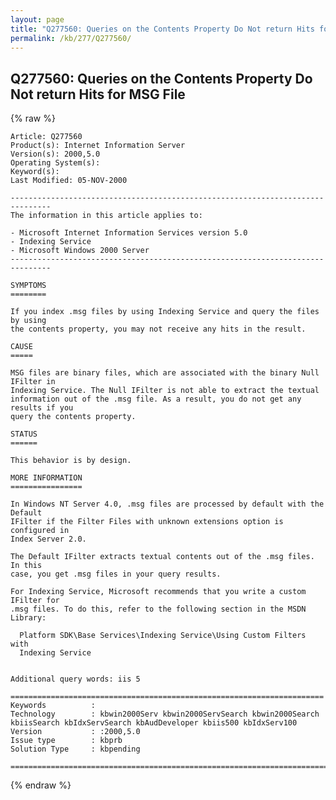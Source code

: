 ```yaml
---
layout: page
title: "Q277560: Queries on the Contents Property Do Not return Hits for MSG File"
permalink: /kb/277/Q277560/
---
```


## Q277560: Queries on the Contents Property Do Not return Hits for MSG File

{% raw %}

	Article: Q277560
	Product(s): Internet Information Server
	Version(s): 2000,5.0
	Operating System(s): 
	Keyword(s): 
	Last Modified: 05-NOV-2000
	
	-------------------------------------------------------------------------------
	The information in this article applies to:
	
	- Microsoft Internet Information Services version 5.0 
	- Indexing Service 
	- Microsoft Windows 2000 Server 
	-------------------------------------------------------------------------------
	
	SYMPTOMS
	========
	
	If you index .msg files by using Indexing Service and query the files by using
	the contents property, you may not receive any hits in the result.
	
	CAUSE
	=====
	
	MSG files are binary files, which are associated with the binary Null IFilter in
	Indexing Service. The Null IFilter is not able to extract the textual
	information out of the .msg file. As a result, you do not get any results if you
	query the contents property.
	
	STATUS
	======
	
	This behavior is by design.
	
	MORE INFORMATION
	================
	
	In Windows NT Server 4.0, .msg files are processed by default with the Default
	IFilter if the Filter Files with unknown extensions option is configured in
	Index Server 2.0.
	
	The Default IFilter extracts textual contents out of the .msg files. In this
	case, you get .msg files in your query results.
	
	For Indexing Service, Microsoft recommends that you write a custom IFilter for
	.msg files. To do this, refer to the following section in the MSDN Library:
	
	  Platform SDK\Base Services\Indexing Service\Using Custom Filters with
	  Indexing Service
	
	
	Additional query words: iis 5
	
	======================================================================
	Keywords          :  
	Technology        : kbwin2000Serv kbwin2000ServSearch kbwin2000Search kbiisSearch kbIdxServSearch kbAudDeveloper kbiis500 kbIdxServ100
	Version           : :2000,5.0
	Issue type        : kbprb
	Solution Type     : kbpending
	
	=============================================================================
	

{% endraw %}
